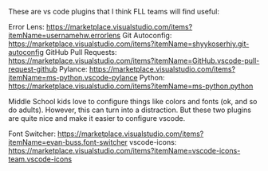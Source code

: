 These are vs code plugins that I think FLL teams will find useful:

Error Lens: https://marketplace.visualstudio.com/items?itemName=usernamehw.errorlens
Git Autoconfig: https://marketplace.visualstudio.com/items?itemName=shyykoserhiy.git-autoconfig
GitHub Pull Requests: https://marketplace.visualstudio.com/items?itemName=GitHub.vscode-pull-request-github
Pylance: https://marketplace.visualstudio.com/items?itemName=ms-python.vscode-pylance
Python: https://marketplace.visualstudio.com/items?itemName=ms-python.python

Middle School kids love to configure things like colors and fonts (ok, and so do adults). However, this can turn into a distraction. But these two plugins are quite nice and make it easier to configure vscode.

Font Switcher: https://marketplace.visualstudio.com/items?itemName=evan-buss.font-switcher
vscode-icons: https://marketplace.visualstudio.com/items?itemName=vscode-icons-team.vscode-icons
